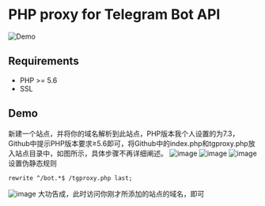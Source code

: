 # PHP proxy for Telegram Bot API
![Demo](https://sun9-31.userapi.com/c200424/v200424688/35ab7/AFLyGuRVCAA.jpg)

## Requirements
* PHP >= 5.6 
* SSL

## Demo
新建一个站点，并将你的域名解析到此站点，PHP版本我个人设置的为7.3，Github中提示PHP版本要求≥5.6即可，将Github中的index.php和tgproxy.php放入站点目录中，如图所示，具体步骤不再详细阐述。
![image](https://github.com/Today-to-Lsp/Telegram-bot-api-php-proxy/assets/31529293/a2519ebc-0729-4857-a6f0-a0cc5a7b1721)
![image](https://github.com/Today-to-Lsp/Telegram-bot-api-php-proxy/assets/31529293/486207a6-d513-4e77-862c-f3a91694763c)
![image](https://github.com/Today-to-Lsp/Telegram-bot-api-php-proxy/assets/31529293/6452fa6c-09e9-4010-8594-d4b243b2ca5a)
设置伪静态规则
```
rewrite ^/bot.*$ /tgproxy.php last;
```
![image](https://github.com/Today-to-Lsp/Telegram-bot-api-php-proxy/assets/31529293/631da3fd-b12b-4174-ad66-56d5668108c5)
大功告成，此时访问你刚才所添加的站点的域名，即可

